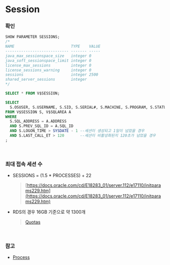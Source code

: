 Session
===

### 확인
```sql
SHOW PARAMETER SESSIONS;
/*
NAME                         TYPE    VALUE 
---------------------------- ------- ----- 
java_max_sessionspace_size   integer 0     
java_soft_sessionspace_limit integer 0     
license_max_sessions         integer 0     
license_sessions_warning     integer 0     
sessions                     integer 2500  
shared_server_sessions       integer
*/

SELECT * FROM V$SESSION;

SELECT
  S.OSUSER, S.USERNAME, S.SID, S.SERIAL#, S.MACHINE, S.PROGRAM, S.STATUS, S.LOGON_TIME, S.LAST_CALL_ET, A.SQL_TEXT
FROM V$SESSION S, V$SQLAREA A
WHERE
  S.SQL_ADDRESS = A.ADDRESS
  AND S.PREV_SQL_ID = A.SQL_ID
  AND S.LOGON_TIME > SYSDATE - 1 --세션이 생성되고 1일이 넘었을 경우
  AND S.LAST_CALL_ET > 120       --세션이 비활성화된지 120초가 넘었을 경우
;
```

<br>

### 최대 접속 세션 수
* SESSIONS = (1.5 * PROCESSES) + 22
  >[https://docs.oracle.com/cd/E18283_01/server.112/e17110/initparams229.htm](https://docs.oracle.com/cd/E18283_01/server.112/e17110/initparams229.htm)
* RDS의 경우 16GB 기준으로 약 1300개
  >[Quotas](../../aws/rds/oracle/quotas/README.md)

<br>

### 참고
* [Process](../process/README.md)

<br>
